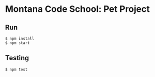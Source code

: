 # Montana Code School: Pet Project

## Run
~~~
$ npm install
$ npm start
~~~

## Testing
~~~
$ npm test
~~~
